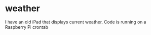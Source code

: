# weather
I have an old iPad that displays current weather. 
Code is running on a Raspberry Pi crontab 
